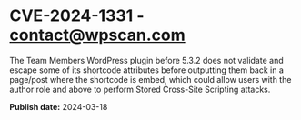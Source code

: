 # CVE-2024-1331 - contact@wpscan.com

The Team Members WordPress plugin before 5.3.2 does not validate and escape some of its shortcode attributes before outputting them back in a page/post where the shortcode is embed, which could allow users with the author role and above to perform Stored Cross-Site Scripting attacks.

**Publish date:** 2024-03-18
